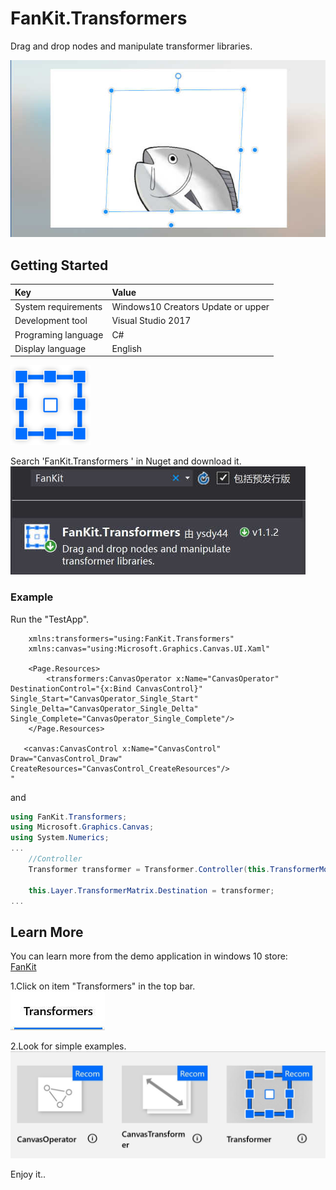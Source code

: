 # FanKit.Transformers

 Drag and drop nodes and manipulate transformer libraries. 

![](ScreenShot/ScreenShot001.jpg)


## Getting Started

|Key|Value|
|:-|:-|
|System requirements| Windows10 Creators Update or upper|
|Development tool|Visual Studio 2017|
|Programing language|C#|
|Display language|English|

  ![](ScreenShot/logo.png)


Search 'FanKit.Transformers
' in Nuget and download it.  
  ![](ScreenShot/Thumbnails000.jpg)


### Example

Run the "TestApp".

```xaml
    xmlns:transformers="using:FanKit.Transformers"
    xmlns:canvas="using:Microsoft.Graphics.Canvas.UI.Xaml"

    <Page.Resources>
        <transformers:CanvasOperator x:Name="CanvasOperator" DestinationControl="{x:Bind CanvasControl}" Single_Start="CanvasOperator_Single_Start" Single_Delta="CanvasOperator_Single_Delta" Single_Complete="CanvasOperator_Single_Complete"/>
    </Page.Resources>

   <canvas:CanvasControl x:Name="CanvasControl" Draw="CanvasControl_Draw" CreateResources="CanvasControl_CreateResources"/>   
"
```
and

```csharp
using FanKit.Transformers;
using Microsoft.Graphics.Canvas;
using System.Numerics;
...
    //Controller
    Transformer transformer = Transformer.Controller(this.TransformerMode, startingPoint, point, this.Layer.TransformerMatrix.OldDestination, isRatio, isCenter);

    this.Layer.TransformerMatrix.Destination = transformer;
...
```


## Learn More

You can learn more from the demo application in windows 10 store:<br/>
[FanKit](https://www.microsoft.com/store/productId/9PD2JJZQF524
)


1.Click on item "Transformers" in the top bar.  
![](ScreenShot/Thumbnails001.jpg)

2.Look for simple examples.  
![](ScreenShot/Thumbnails002.jpg)


Enjoy it..
